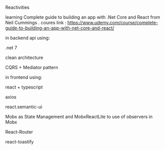 Reactivities

learning Complete guide to building an app with .Net Core and React
from Neil Cummings . coures link : https://www.udemy.com/course/complete-guide-to-building-an-app-with-net-core-and-react/



in backend api using:

.net 7

clean architecture

CQRS + Mediator pattern 




in frontend using:

react + typescript

axios

react.semantic-ui

Mobx as State Management and MobxReactLite to use of observers in Mobx

React-Router

react-toastify